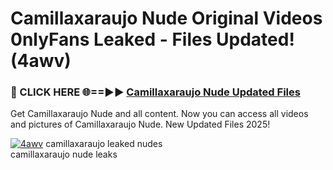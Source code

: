 # Camillaxaraujo Nude Original Videos 0nlyFans Leaked - Files Updated! (4awv)

<h3>🔴 CLICK HERE 🌐==►► <a href="https://tinyurl.com/5h6xmrr3" rel="nofollow">Camillaxaraujo Nude Updated Files</a></h3>

Get Camillaxaraujo Nude and all content. Now you can access all videos and pictures of Camillaxaraujo Nude. New Updated Files 2025!

[![4awv](https://i.imgur.com/KVD873Z.gif)](https://tinyurl.com/5h6xmrr3)
camillaxaraujo leaked nudes<br>
camillaxaraujo nude leaks